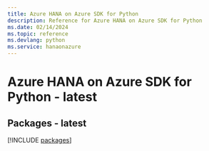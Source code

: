 ```yaml
---
title: Azure HANA on Azure SDK for Python
description: Reference for Azure HANA on Azure SDK for Python
ms.date: 02/14/2024
ms.topic: reference
ms.devlang: python
ms.service: hanaonazure
---
```

# Azure HANA on Azure SDK for Python - latest
## Packages - latest
[!INCLUDE [packages](hana-on-azure-index.md)]